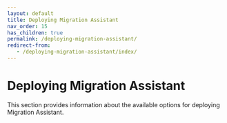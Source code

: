 ```yaml
---
layout: default
title: Deploying Migration Assistant
nav_order: 15
has_children: true
permalink: /deploying-migration-assistant/
redirect-from:
   - /deploying-migration-assistant/index/
---
```


# Deploying Migration Assistant

This section provides information about the available options for deploying Migration Assistant.
